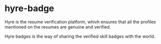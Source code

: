 # hyre-badge

Hyre is the resume verification platform, whivh ensures that all the profiles mentioned on the resumes are genuine and verified.

Hyre badges is the way of sharing the verified skill badges with the world.

